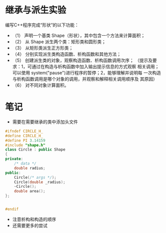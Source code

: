 # 继承与派生实验
编写C++程序完成“形状”的以下功能：
* （1） 声明一个基类 Shape（形状），其中包含一个方法来计算面积；
* （2） 从 Shape 派生两个类：矩形类和圆形类；
* （3） 从矩形类派生正方形类；
* （4） 分别实现派生类构造函数、析构函数和其他方法；
* （5） 创建派生类的对象，观察构造函数、析构函数调用次序；
（提示及要求：1，可通过在构造与析构函数中加入输出提示信息的方式观察
相关调用；可以使用 system("pause")进行程序的暂停；2，能够理解并说明每
一次构造与析构函数调用是哪个对象的调用，并观察和解释相关调用顺序及
其原因）
* （6） 对不同对象计算面积。
# 笔记
* 需要在需要继承的类中添加头文件
```CPP
#ifndef CIRCLE_H_
#define CIRCLE_H_
#define PI 3.14159
#include "shape.h"
class Circle : public Shape
{
private:
    /* data */
    double radius;
public:
    Circle(/* args */);
    Circle(double _radius);
    ~Circle();
    double area();
};


#endif
```
* 注意析构和构造的顺序
* 还需要更多的尝试